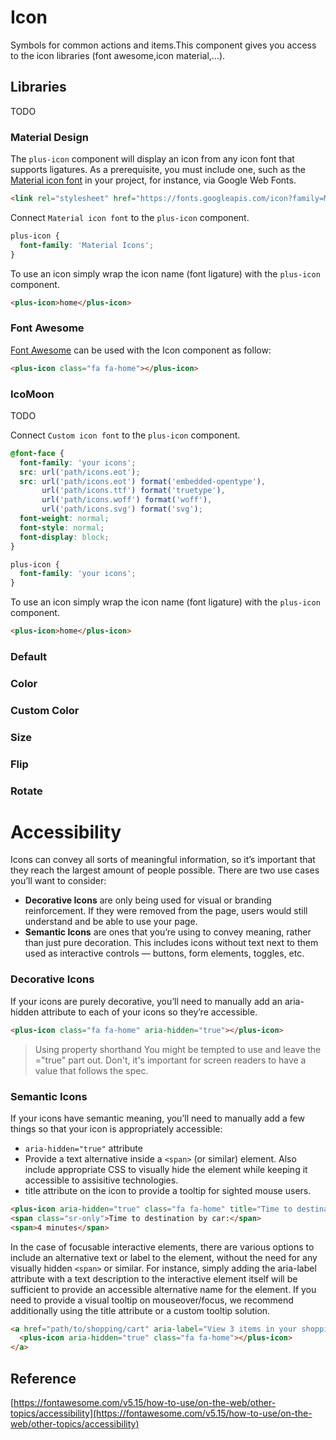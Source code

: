 # Icon
Symbols for common actions and items.This component gives you access to the icon libraries (font awesome,icon material,...).

<Playground />

<Usage />

## Libraries
TODO

### Material Design
The `plus-icon` component will display an icon from any icon font that supports ligatures. As a prerequisite, you must include one, such as the [Material icon font](https://google.github.io/material-design-icons/#icon-font-for-the-web) in your project, for instance, via Google Web Fonts.
```html
<link rel="stylesheet" href="https://fonts.googleapis.com/icon?family=Material+Icons" />
```

Connect `Material icon font` to the `plus-icon` component.
```css
plus-icon {
  font-family: 'Material Icons';
}
```

To use an icon simply wrap the icon name (font ligature) with the `plus-icon` component.
```html
<plus-icon>home</plus-icon>
```

### Font Awesome
[Font Awesome](https://fontawesome.com/icons) can be used with the Icon component as follow:
```html
<plus-icon class="fa fa-home"></plus-icon>
```

### IcoMoon
TODO

Connect `Custom icon font` to the `plus-icon` component.
```css
@font-face {
  font-family: 'your icons';
  src: url('path/icons.eot');
  src: url('path/icons.eot') format('embedded-opentype'),
       url('path/icons.ttf') format('truetype'),
       url('path/icons.woff') format('woff'),
       url('path/icons.svg') format('svg');
  font-weight: normal;
  font-style: normal;
  font-display: block;
}

plus-icon {
  font-family: 'your icons';
}
```

To use an icon simply wrap the icon name (font ligature) with the `plus-icon` component.
```html
<plus-icon>home</plus-icon>
```

<Api />

<Examples />

### Default
<Example value="examples/default" />

### Color
<Example value="examples/color" />

### Custom Color
<Example value="examples/custom-color" />

### Size
<Example value="examples/size" />

### Flip
<Example value="examples/flip" />

### Rotate
<Example value="examples/rotate" />

# Accessibility

Icons can convey all sorts of meaningful information, so it’s important that they reach the largest amount of people possible. There are two use cases you’ll want to consider:

- **Decorative Icons** are only being used for visual or branding reinforcement. If they were removed from the page, users would still understand and be able to use your page.
- **Semantic Icons** are ones that you’re using to convey meaning, rather than just pure decoration. This includes icons without text next to them used as interactive controls — buttons, form elements, toggles, etc.

### Decorative Icons
If your icons are purely decorative, you’ll need to manually add an aria-hidden attribute to each of your icons so they’re accessible.

```html
<plus-icon class="fa fa-home" aria-hidden="true"></plus-icon>
```

> Using property shorthand
You might be tempted to use <i aria-hidden></i> and leave the ="true" part out. Don't, it's important for screen readers to have a value that follows the spec.

### Semantic Icons
If your icons have semantic meaning, you’ll need to manually add a few things so that your icon is appropriately accessible:
- `aria-hidden="true"` attribute
- Provide a text alternative inside a `<span>` (or similar) element. Also include appropriate CSS to visually hide the element while keeping it accessible to assisitive technologies.
- title attribute on the icon to provide a tooltip for sighted mouse users.
```html
<plus-icon aria-hidden="true" class="fa fa-home" title="Time to destination by car"></plus-icon>
<span class="sr-only">Time to destination by car:</span>
<span>4 minutes</span>
```
In the case of focusable interactive elements, there are various options to include an alternative text or label to the element, without the need for any visually hidden `<span>` or similar. For instance, simply adding the aria-label attribute with a text description to the interactive element itself will be sufficient to provide an accessible alternative name for the element. If you need to provide a visual tooltip on mouseover/focus, we recommend additionally using the title attribute or a custom tooltip solution.
```html
<a href="path/to/shopping/cart" aria-label="View 3 items in your shopping cart">
  <plus-icon aria-hidden="true" class="fa fa-home"></plus-icon>
</a>
```
## Reference
[https://fontawesome.com/v5.15/how-to-use/on-the-web/other-topics/accessibility](https://fontawesome.com/v5.15/how-to-use/on-the-web/other-topics/accessibility)